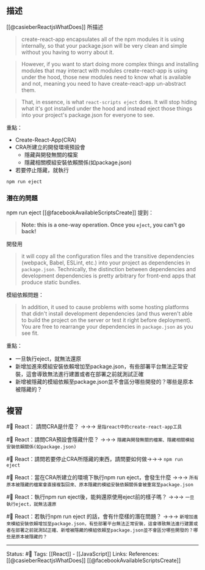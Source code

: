 ## 描述


[[@casieberReactjsWhatDoes]] 所描述
> create-react-app encapsulates all of the npm modules it is using internally, so that your package.json will be very clean and simple without you having to worry about it.

> However, if you want to start doing more complex things and installing modules that may interact with modules create-react-app is using under the hood, those new modules need to know what is available and not, meaning you need to have create-react-app un-abstract them.

> That, in essence, is what `react-scripts eject` does. It will stop hiding what it's got installed under the hood and instead eject those things into your project's package.json for everyone to see.

重點：
- Create-React-App(CRA)
- CRA所建立的開發環境預設會
	- 隱藏與開發無關的檔案
	- 隱藏相關模組安裝依賴關係(如package.json)
- 若要停止隱藏，就執行

```
npm run eject
```

### 潛在的問題

npm run eject
[[@facebookAvailableScriptsCreate]] 提到：
> **Note: this is a one-way operation. Once you `eject`, you can’t go back!**

開發用
> it will copy all the configuration files and the transitive dependencies (webpack, Babel, ESLint, etc.) into your project as dependencies in `package.json`. Technically, the distinction between dependencies and development dependencies is pretty arbitrary for front-end apps that produce static bundles.

模組依賴問題：
> In addition, it used to cause problems with some hosting platforms that didn't install development dependencies (and thus weren't able to build the project on the server or test it right before deployment). You are free to rearrange your dependencies in `package.json` as you see fit.



重點：
- 一旦執行eject，就無法還原
- 新增加進來模組安裝依賴增加至package.json，有些部署平台無法正常安裝，這會導致無法進行建置或者在部署之前就測試正確
- 新增被隱藏的模組依賴至package.json並不會區分哪些開發的？哪些是原本被隱藏的？


## 複習
#🧠 React： 請問CRA是什麼？ ->->-> `是指react中的create-react-app工具`
<!--SR:!2023-01-27,80,230-->

#🧠 React：請問CRA預設會隱藏什麼？ ->->-> `隱藏與開發無關的檔案、隱藏相關模組安裝依賴關係(如package.json)`
<!--SR:!2023-06-07,188,250-->

#🧠 React：請問若要停止CRA所隱藏的東西，請問要如何做->->-> `npm run eject`
<!--SR:!2023-04-27,159,250-->

#🧠 React：當在CRA所建立的環境下執行npm run eject，會發生什麼 ->->-> `所有原本被隱藏的檔案會直接複製回來、原本隱藏的模組安裝依賴關係會被重寫至package.json`
<!--SR:!2023-06-08,189,250-->

#🧠 React：執行npm run eject後，能夠還原使用eject前的樣子嗎？ ->->-> `一旦執行eject，就無法還原`
<!--SR:!2023-06-14,193,250-->

#🧠  React：若執行npm run eject 的話，會有什麼樣的潛在問題？ ->->-> `新增加進來模組安裝依賴增加至package.json，有些部署平台無法正常安裝，這會導致無法進行建置或者在部署之前就測試正確、新增被隱藏的模組依賴至package.json並不會區分哪些開發的？哪些是原本被隱藏的？`
<!--SR:!2023-04-06,86,230-->


---
Status: #🌱 
Tags:
[[React]] - [[JavaScript]]
Links:
References:
[[@casieberReactjsWhatDoes]]
[[@facebookAvailableScriptsCreate]]